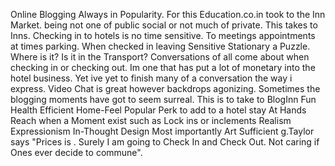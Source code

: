 Online Blogging Always in Popularity.  For this Education.co.in took to the Inn Market. being not one of public social or not much of private. This takes to Inns. Checking in to hotels is no time sensitive. To meetings appointments at times parking.  When checked in leaving Sensitive Stationary a Puzzle. Where is it? Is it in the Transport? 
Conversations of all come about when checking in or checking out.  Im one that has put a lot of monetary into the hotel business. Yet ive yet to finish many of a conversation the way i express.
Video Chat is great however backdrops agonizing. 
Sometimes the blogging moments have got to seem surreal.
This is to take to BlogInn 
Fun
Health Efficient
Home-Feel
Popular Perk to add to a hotel stay
At Hands Reach when a Moment exist such as Lock ins or inclements 
Realism Expressionism In-Thought Design
Most importantly Art Sufficient
g.Taylor says "Prices is . Surely I am going to Check In and Check Out. Not caring if Ones ever decide to commune". 

